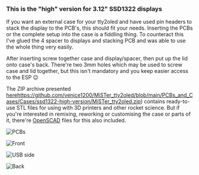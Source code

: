 ### This is the "high" version for 3.12" SSD1322 displays

If you want an external case for your tty2oled and have used pin headers to stack the display to the PCB's, this should fit your needs.
Inserting the PCBs or the complete setup into the case is a fiddling thing. To counteract this I've glued the 4 spacer to displays and stacking PCB and was able to use the whole thing very easily.

After inserting screw together case and display/spacer, then put up the lid onto case's back. There're two 3mm holes which may be used to screw case and lid together, but this isn't mandatory and you keep easier access to the ESP :wink:


The ZIP archive presented [here]()https://github.com/venice1200/MiSTer_tty2oled/blob/main/PCBs_and_Cases/Cases/ssd1322-high-version/MiSTer_tty2oled.zip) contains ready-to-use STL files for using with 3D printers and other rocket science. But if you're interested in remixing, reworking or customising the case or parts of it, there're [OpenSCAD](https://openscad.org) files for this also included.

![PCBs](https://github.com/venice1200/MiSTer_tty2oled/PCBs_and_Cases/Cases/ssd1322-high-version/pcbs.png)

![Front](https://github.com/venice1200/MiSTer_tty2oled/blob/main/PCBs_and_Cases/Cases/ssd1322-high-version/1.png)

![USB side](https://github.com/venice1200/MiSTer_tty2oled/blob/main/PCBs_and_Cases/Cases/ssd1322-high-version/2.png)

![Back](https://github.com/venice1200/MiSTer_tty2oled/blob/main/PCBs_and_Cases/Cases/ssd1322-high-version/3.png)
